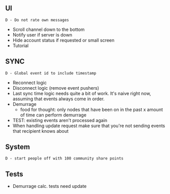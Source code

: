## UI
    D - Do not rate own messages
- Scroll channel down to the bottom
- Notify user if server is down
- Hide account status if requested or small screen
- Tutorial

## SYNC
    D - Global event id to include timestamp
- Reconnect logic
- Disconnect logic (remove event pushers)
- Last sync time logic needs quite a bit of work. It's naive right now, assuming that events always come in order.
- Demurrage
    * food for thought: only nodes that have been on in the past x amount of time can perform demurrage
- TEST: existing events aren't processed again
- When handling update request make sure that you're not sending events that recipient knows about

## System
    D - start people off with 100 community share points

## Tests
- Demurrage calc. tests need update